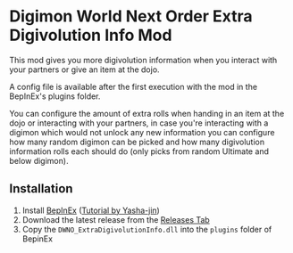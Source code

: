# Digimon World Next Order Extra Digivolution Info Mod

This mod gives you more digivolution information when you interact with your partners or give an item at the dojo.

A config file is available after the first execution with the mod in the BepInEx's plugins folder.

You can configure the amount of extra rolls when handing in an item at the dojo or interacting with your partners, in case you're interacting with a digimon which would not unlock any new information you can configure how many random digimon can be picked and how many digivolution information rolls each should do (only picks from random Ultimate and below digimon).

## Installation

1. Install [BepInEx](https://github.com/BepInEx/BepInEx) ([Tutorial by Yasha-jin](https://github.com/Yasha-jin/DWNOModdingGuides/blob/main/Guides/HowToInstallBepInExForDWNO.md))
2. Download the latest release from the [Releases Tab](https://github.com/paulo27ms/DWNO-ExtraDigivolutionInfo/releases)
3. Copy the `DWNO_ExtraDigivolutionInfo.dll` into the `plugins` folder of BepinEx
